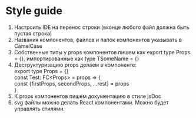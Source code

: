 # Style guide

1. Настроить IDE на перенос строки (вконце любого файл должна быть пустая строка)
2. Названия компонентов, файлов и папок компонентов указывать в CamelCase
3. Собственные типы у props компонентов пишем как export type Props = {}, импортированные как type TSomeName = {}
4. Деструктуризацию props делаем в компоненте: <br/>
export type Props = {} <br/>
const Test: FC\<Props> = props => { <br/>
const {firstProps, secondProps, ...rest} = props <br/>
}
5. К props компонентов пишем документацию в стиле jsDoc
6. svg файлы можно делать React компонентами. Можно будет управлять стилями.

